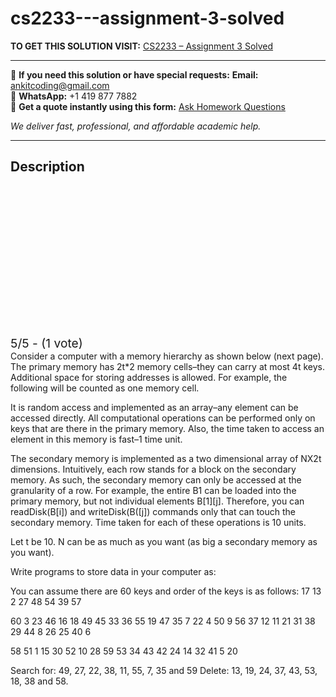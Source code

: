 # cs2233---assignment-3-solved
**TO GET THIS SOLUTION VISIT:** [CS2233 – Assignment 3 Solved](https://www.ankitcodinghub.com/product/cs2233-assignment-3-solved/)


---

📩 **If you need this solution or have special requests:** **Email:** ankitcoding@gmail.com  
📱 **WhatsApp:** +1 419 877 7882  
📄 **Get a quote instantly using this form:** [Ask Homework Questions](https://www.ankitcodinghub.com/services/ask-homework-questions/)

*We deliver fast, professional, and affordable academic help.*

---

<h2>Description</h2>



<div class="kk-star-ratings kksr-auto kksr-align-center kksr-valign-top" data-payload="{&quot;align&quot;:&quot;center&quot;,&quot;id&quot;:&quot;111032&quot;,&quot;slug&quot;:&quot;default&quot;,&quot;valign&quot;:&quot;top&quot;,&quot;ignore&quot;:&quot;&quot;,&quot;reference&quot;:&quot;auto&quot;,&quot;class&quot;:&quot;&quot;,&quot;count&quot;:&quot;1&quot;,&quot;legendonly&quot;:&quot;&quot;,&quot;readonly&quot;:&quot;&quot;,&quot;score&quot;:&quot;5&quot;,&quot;starsonly&quot;:&quot;&quot;,&quot;best&quot;:&quot;5&quot;,&quot;gap&quot;:&quot;4&quot;,&quot;greet&quot;:&quot;Rate this product&quot;,&quot;legend&quot;:&quot;5\/5 - (1 vote)&quot;,&quot;size&quot;:&quot;24&quot;,&quot;title&quot;:&quot;CS2233 - Assignment 3 Solved&quot;,&quot;width&quot;:&quot;138&quot;,&quot;_legend&quot;:&quot;{score}\/{best} - ({count} {votes})&quot;,&quot;font_factor&quot;:&quot;1.25&quot;}">

<div class="kksr-stars">

<div class="kksr-stars-inactive">
            <div class="kksr-star" data-star="1" style="padding-right: 4px">


<div class="kksr-icon" style="width: 24px; height: 24px;"></div>
        </div>
            <div class="kksr-star" data-star="2" style="padding-right: 4px">


<div class="kksr-icon" style="width: 24px; height: 24px;"></div>
        </div>
            <div class="kksr-star" data-star="3" style="padding-right: 4px">


<div class="kksr-icon" style="width: 24px; height: 24px;"></div>
        </div>
            <div class="kksr-star" data-star="4" style="padding-right: 4px">


<div class="kksr-icon" style="width: 24px; height: 24px;"></div>
        </div>
            <div class="kksr-star" data-star="5" style="padding-right: 4px">


<div class="kksr-icon" style="width: 24px; height: 24px;"></div>
        </div>
    </div>

<div class="kksr-stars-active" style="width: 138px;">
            <div class="kksr-star" style="padding-right: 4px">


<div class="kksr-icon" style="width: 24px; height: 24px;"></div>
        </div>
            <div class="kksr-star" style="padding-right: 4px">


<div class="kksr-icon" style="width: 24px; height: 24px;"></div>
        </div>
            <div class="kksr-star" style="padding-right: 4px">


<div class="kksr-icon" style="width: 24px; height: 24px;"></div>
        </div>
            <div class="kksr-star" style="padding-right: 4px">


<div class="kksr-icon" style="width: 24px; height: 24px;"></div>
        </div>
            <div class="kksr-star" style="padding-right: 4px">


<div class="kksr-icon" style="width: 24px; height: 24px;"></div>
        </div>
    </div>
</div>


<div class="kksr-legend" style="font-size: 19.2px;">
            5/5 - (1 vote)    </div>
    </div>
Consider a computer with a memory hierarchy as shown below (next page). The primary memory has 2t*2 memory cells–they can carry at most 4t keys. Additional space for storing addresses is allowed. For example, the following will be counted as one memory cell.

It is random access and implemented as an array–any element can be accessed directly. All computational operations can be performed only on keys that are there in the primary memory. Also, the time taken to access an element in this memory is fast–1 time unit.

The secondary memory is implemented as a two dimensional array of NX2t dimensions. Intuitively, each row stands for a block on the secondary memory. As such, the secondary memory can only be accessed at the granularity of a row. For example, the entire B1 can be loaded into the primary memory, but not individual elements B[1][j]. Therefore, you can readDisk(B[i]) and writeDisk(B([j]) commands only that can touch the secondary memory. Time taken for each of these operations is 10 units.

Let t be 10. N can be as much as you want (as big a secondary memory as you want).

Write programs to store data in your computer as:

You can assume there are 60 keys and order of the keys is as follows: 17 13 2 27 48 54 39 57

60 3 23 46 16 18 49 45 33 36 55 19 47 35 7 22 4 50 9 56 37 12 11 21 31 38 29 44 8 26 25 40 6

58 51 1 15 30 52 10 28 59 53 34 43 42 24 14 32 41 5 20

Search for: 49, 27, 22, 38, 11, 55, 7, 35 and 59 Delete: 13, 19, 24, 37, 43, 53, 18, 38 and 58.
